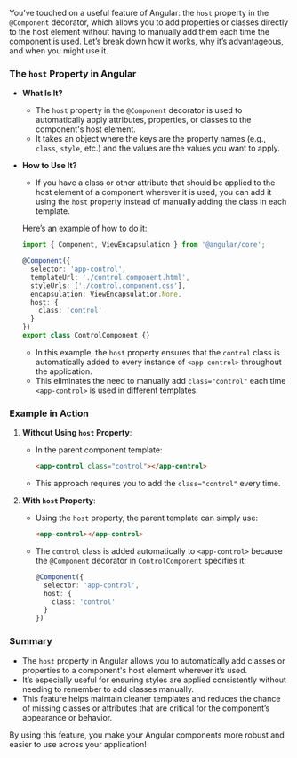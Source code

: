You’ve touched on a useful feature of Angular: the `host` property in the `@Component` decorator, which allows you to add properties or classes directly to the host element without having to manually add them each time the component is used. Let’s break down how it works, why it’s advantageous, and when you might use it.

### The `host` Property in Angular

- **What Is It?** 
  - The `host` property in the `@Component` decorator is used to automatically apply attributes, properties, or classes to the component's host element. 
  - It takes an object where the keys are the property names (e.g., `class`, `style`, etc.) and the values are the values you want to apply.

- **How to Use It?**
  - If you have a class or other attribute that should be applied to the host element of a component wherever it is used, you can add it using the `host` property instead of manually adding the class in each template.

  Here’s an example of how to do it:

  ```typescript
  import { Component, ViewEncapsulation } from '@angular/core';

  @Component({
    selector: 'app-control',
    templateUrl: './control.component.html',
    styleUrls: ['./control.component.css'],
    encapsulation: ViewEncapsulation.None,
    host: {
      class: 'control'
    }
  })
  export class ControlComponent {}
  ```

  - In this example, the `host` property ensures that the `control` class is automatically added to every instance of `<app-control>` throughout the application.
  - This eliminates the need to manually add `class="control"` each time `<app-control>` is used in different templates.
    
### Example in Action

1. **Without Using `host` Property**:
   - In the parent component template:
     ```html
     <app-control class="control"></app-control>
     ```
   - This approach requires you to add the `class="control"` every time.

2. **With `host` Property**:
   - Using the `host` property, the parent template can simply use:
     ```html
     <app-control></app-control>
     ```
   - The `control` class is added automatically to `<app-control>` because the `@Component` decorator in `ControlComponent` specifies it:
     ```typescript
     @Component({
       selector: 'app-control',
       host: {
         class: 'control'
       }
     })
     ```

### Summary

- The `host` property in Angular allows you to automatically add classes or properties to a component's host element wherever it’s used.
- It’s especially useful for ensuring styles are applied consistently without needing to remember to add classes manually.
- This feature helps maintain cleaner templates and reduces the chance of missing classes or attributes that are critical for the component’s appearance or behavior.

By using this feature, you make your Angular components more robust and easier to use across your application!
